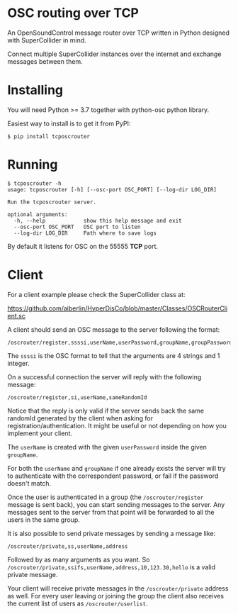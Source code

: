 # OSC routing over TCP

An OpenSoundControl message router over TCP written in Python designed with SuperCollider in mind.

Connect multiple SuperCollider instances over the internet and exchange messages between them.

# Installing 

You will need Python >= 3.7 together with python-osc python library.

Easiest way to install is to get it from PyPI:

```
$ pip install tcposcrouter
```

# Running

```
$ tcposcrouter -h
usage: tcposcrouter [-h] [--osc-port OSC_PORT] [--log-dir LOG_DIR]

Run the tcposcrouter server.

optional arguments:
  -h, --help            show this help message and exit
  --osc-port OSC_PORT   OSC port to listen
  --log-dir LOG_DIR     Path where to save logs
```

By default it listens for OSC on the 55555 **TCP** port.

# Client

For a client example please check the SuperCollider class at:

https://github.com/aiberlin/HyperDisCo/blob/master/Classes/OSCRouterClient.sc

A client should send an OSC message to the server following the format:

```
/oscrouter/register,ssssi,userName,userPassword,groupName,groupPassword,aRandomId
```

The `ssssi` is the OSC format to tell that the arguments are 4 strings and 1 integer.

On a successful connection the server will reply with the following message:

```
/oscrouter/register,si,userName,sameRandomId
```

Notice that the reply is only valid if the server sends back the same randomId generated by the client when asking for registration/authentication. It might be useful or not depending on how you implement your client. 

The `userName` is created with the given `userPassword` inside the given `groupName`. 

For both the `userName` and `groupName` if one already exists the server will try to authenticate with the correspondent password, or fail if the password doesn't match.

Once the user is authenticated in a group (the `/oscrouter/register` message is sent back), you can start sending messages to the server. Any messages sent to the server from that point will be forwarded to all the users in the same group. 

It is also possible to send private messages by sending a message like:

```
/oscrouter/private,ss,userName,address
```

Followed by as many arguments as you want. So `/oscrouter/private,ssifs,userName,address,10,123.30,hello` is a valid private message.

Your client will receive private messages in the `/oscrouter/private` address as well. For every user leaving or joining the group the client also receives the current list of users as `/oscrouter/userlist`.
